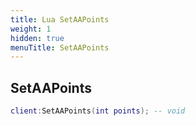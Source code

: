 ```yaml
---
title: Lua SetAAPoints
weight: 1
hidden: true
menuTitle: SetAAPoints
---
```

## SetAAPoints
```lua
client:SetAAPoints(int points); -- void
```